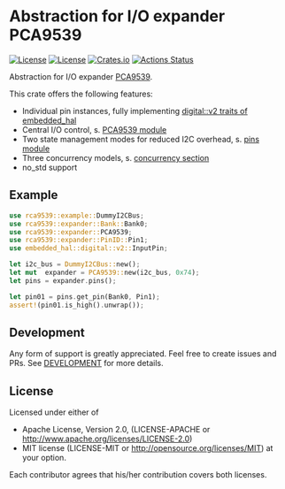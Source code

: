 # Abstraction for I/O expander PCA9539
[![License](https://img.shields.io/badge/license-MIT-blue.svg)](https://opensource.org/licenses/MIT)
[![License](https://img.shields.io/badge/License-Apache%202.0-blue.svg)](https://opensource.org/licenses/Apache-2.0)
[![Crates.io](https://img.shields.io/crates/v/pca9539.svg)](https://crates.io/crates/pca9539)
[![Actions Status](https://github.com/pegasus-aero/rt-PCA9539/workflows/QA/badge.svg)](http://github.com/pegasus-aero/rt-PCA9539/actions)

Abstraction for I/O expander [PCA9539](<https://www.ti.com/lit/ds/symlink/pca9539.pdf?ts=1649342250975>).

This crate offers the following features:
* Individual pin instances, fully implementing [digital::v2 traits of embedded_hal](https://docs.rs/embedded-hal/latest/embedded_hal/digital/v2/index.html)
* Central I/O control, s. [PCA9539 module](https://docs.rs/pca9539/0.1.0/pca9539/expander/index.html)
* Two state management modes for reduced I2C overhead, s. [pins module](https://docs.rs/pca9539/0.1.0/pca9539/pins/index.html)
* Three concurrency models, s. [concurrency section](https://docs.rs/pca9539/0.1.0/pca9539/pins/index.html#concurrency)
* no_std support

## Example
```rust
use rca9539::example::DummyI2CBus;
use rca9539::expander::Bank::Bank0;
use rca9539::expander::PCA9539;
use rca9539::expander::PinID::Pin1;
use embedded_hal::digital::v2::InputPin;

let i2c_bus = DummyI2CBus::new();
let mut  expander = PCA9539::new(i2c_bus, 0x74);
let pins = expander.pins();

let pin01 = pins.get_pin(Bank0, Pin1);
assert!(pin01.is_high().unwrap());
```

## Development

Any form of support is greatly appreciated. Feel free to create issues and PRs.
See [DEVELOPMENT](DEVELOPMENT.md) for more details.  

## License
Licensed under either of

* Apache License, Version 2.0, (LICENSE-APACHE or http://www.apache.org/licenses/LICENSE-2.0)
* MIT license (LICENSE-MIT or http://opensource.org/licenses/MIT)
at your option.

Each contributor agrees that his/her contribution covers both licenses.